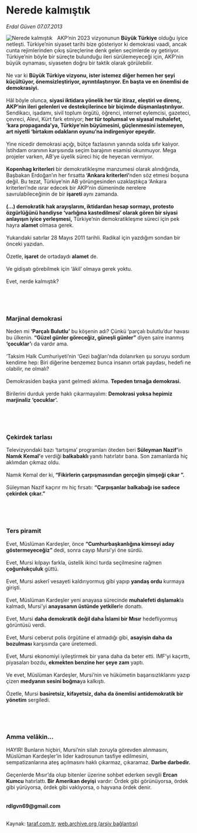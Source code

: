 # Nerede kalmıştık

*Erdal Güven 07.07.2013*

<div class="yazi"><img align="left" alt="Nerede kalmıştık" border="0" src="http://www.taraf.com.tr/fotoraflar/makaleler/nerede-kalmistik-4_1475_orijinal.jpg" style="border-right-width:10px; border-color:#FFFFFF"/>AKP’nin 2023 vizyonunun <strong>Büyük Türkiye</strong> olduğu iyice netleşti. Türkiye’nin siyaset tarihi bize gösteriyor ki demokrasi vaadi, ancak cunta rejimlerinden çıkış süreçlerine denk gelen seçimlerde oy getiriyor. Türkiye’nin böyle bir süreçte bulunduğu ileri sürülemeyeceği için, AKP’nin büyük oynaması, siyaseten doğru bir taktik olarak görülebilir.<br/><br/>Ne var ki <strong>Büyük Türkiye vizyonu, ister istemez diğer hemen her şeyi küçültüyor, önemsizleştiriyor, ayrıntılaştırıyor. En başta ve en önemlisi de demokrasiyi.<br/></strong><br/>Hâl böyle olunca, <strong>siyasi iktidara yönelik her tür itiraz, eleştiri ve direnç, AKP’nin ileri gelenleri ve destekçilerince bir biçimde düşmanlaştırılıyor.</strong> Sendikacı, işadamı, sivil toplum örgütü, öğrenci, internet eylemcisi, gazeteci, çevreci, Alevi, Kürt fark etmiyor; <strong>her tür toplumsal ve siyasal muhalefet, ‘kara propaganda’ya, Türkiye’nin büyümesini, güçlenmesini istemeyen, art niyetli ‘birtakım odakların oyunu’na indirgeniyor epeydir.<br/></strong><br/>Yine nicedir demokrasi açığı, bütçe fazlasının yanında solda sıfır kalıyor. İstihdam oranının karşısında seçim barajının esamisi okunmuyor. Mega projeler varken, AB’ye üyelik süreci hiç de heyecan vermiyor.<br/><br/><strong>Kopenhag kriterleri</strong> bir demokratikleşme manzumesi olarak alındığında, Başbakan Erdoğan’ın her fırsatta<strong> ‘Ankara kriterleri’</strong>nden söz etmesi boşuna değil. Bu tezat, Türkiye’nin AB yörüngesinden uzaklaştıkça ‘Ankara kriterleri’nde ısrar edecek bir AKP’nin dümeninde nerelere savrulabileceğinin de bir <strong>işareti </strong>aynı zamanda.<br/><br/><strong>(...) demokratik hak arayışlarını, iktidardan hesap sormayı, protesto özgürlüğünü handiyse ‘varlığına kastedilmesi’ olarak gören bir siyasi anlayışın iyice yerleşmesi,</strong> Türkiye’nin demokratikleşme süreci için pek hayra <strong>alamet</strong> olmasa gerek.<br/><br/>Yukarıdaki satırlar 28 Mayıs 2011 tarihli. Radikal için yazdığım sondan bir önceki yazıdan.<br/><br/>Özetle,<strong> işaret</strong> de ortadaydı <strong>alamet</strong> de.<br/><br/>Ve gidişatı görebilmek için ‘âkil’ olmaya gerek yoktu.<br/><br/>Evet, nerde kalmıştık?<br/><br/>
<h3><br/></h3>
<h3>Marjinal demokrasi</h3>Neden mi <strong>‘Parçalı Bulutlu’</strong> bu köşenin adı? Çünkü ‘parçalı bulutlu’dur havası bu ülkenin. <strong>“Güzel günler göreceğiz, güneşli günler”</strong> diyen şaire inanmış <strong>‘çocuklar’</strong>ı da vardır ama.<br/><br/>‘Taksim Halk Cumhuriyeti’nin ‘Gezi bağları’nda dolanırken şu soruyu sordum kendime hep: Biri diğerine benzemez bunca insanın ortak paydası, hedefi ne olabilir, ne olmalı?<br/><br/>Demokrasiden başka yanıt gelmedi aklıma. <strong>Tepeden tırnağa demokrasi.<br/></strong><br/>Birilerini durduk yerde haklı çıkarmayalım: <strong>Demokrasi yoksa hepimiz marjinaliz ‘çocuklar’.<br/></strong><br/>
<h3><br/></h3>
<h3>Çekirdek tarlası</h3>Televizyondaki bazı ‘tartışma’ programları öteden beri <strong>Süleyman Nazif’</strong>in <strong>Namık Kemal’</strong>e verdiği <strong>balkabaklı </strong>yanıtı hatırlatır bana. Son zamanlarda hiç aklımdan çıkmaz oldu.<br/><br/>Namık Kemal der ki,<strong> “Fikirlerin çarpışmasından gerçeğin şimşeği çıkar ”.<br/></strong><br/>Süleyman Nazif kaçırır mı hiç fırsatı: <strong>“Çarpışanlar balkabağı ise sadece çekirdek çıkar.”<br/></strong><br/>
<h3><br/></h3>
<h3>Ters piramit</h3>Evet, Müslüman Kardeşler, önce <strong>“Cumhurbaşkanlığına kimseyi aday göstermeyeceğiz” </strong>dedi, sonra cayıp Mursi’yi öne sürdü.<br/><br/>Evet, Mursi kılpayı farkla, üstelik ikinci turda seçilmesine rağmen <strong>çoğunlukçuluk</strong> güttü.<br/><br/>Evet, Mursi askerî vesayeti kaldırıyormuş gibi yapıp <strong>yandaş ordu</strong> kurmaya girişti.<br/><br/>Evet, Müslüman Kardeşler yeni anayasa sürecinde <strong>muhalefeti dışlamak</strong>la kalmadı, Mursi’yi <strong>anayasanın üstünde yetkiler</strong>le donattı.<br/><br/>Evet, Mursi <strong>daha demokratik değil daha İslami bir Mısır</strong> hedefliyormuş görüntüsü verdi.<br/><br/>Evet, Mursi ceberut polis örgütüne el atmadığı gibi, <strong>asayişin daha da bozulması</strong> karşısında çare üretemedi.<br/><br/>Evet, Mursi ekonomiyi iyileştirmek bir yana daha da beter etti. IMF’yi kaçırttı, piyasaları bozdu, <strong>ekmekten benzine her şeye zam</strong> yaptı.<br/><br/>Ve evet, Müslüman Kardeşler, Mursi’nin ve hükümetin başarısızlıklarını yazıp çizen <strong>medyanın sesini boğma</strong>ya kalkıştı.<br/><br/>Özetle, Mursi <strong>basiretsiz, kifayetsiz, daha da önemlisi antidemokratik bir yönetim</strong> sergiledi.<br/><br/>
<h3><br/></h3>
<h3>Amma velâkin...</h3>HAYIR! Bunların hiçbiri, Mursi’nin silah zoruyla görevden alınmasını, Müslüman Kardeşler’in lider kadrosunun tasfiye edilmesini, sempatizanlarına ateş açılmasını haklı çıkarmaz, çıkaramaz. <strong>Darbe darbedir.<br/></strong><br/>Geçenlerde Mısır’da olup bitenler üzerine sohbet ederken sevgili <strong>Ercan Kumcu</strong> hatırlattı.<strong> Bir Amerikan deyişi</strong> vardır: Ördek gibi görünüyorsa, ördek gibi yürüyorsa, ördek gibi vaklıyorsa, o hayvana ördek denir.<br/><br/><br/><strong>rdlgvn69@gmail.com<br/></strong><br/>
</div>

Kaynak: [taraf.com.tr](http://www.taraf.com.tr:80/erdal-guven/makale-nerede-kalmistik-4.htm), [web.archive.org (arşiv bağlantısı)](http://web.archive.org/web/20130710032111/http://www.taraf.com.tr:80/erdal-guven/makale-nerede-kalmistik-4.htm)
